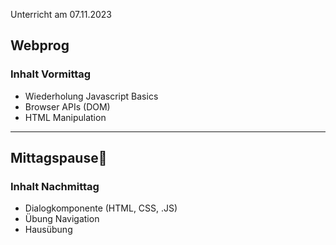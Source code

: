 Unterricht am 07.11.2023
## Webprog

### Inhalt Vormittag
- Wiederholung Javascript Basics
- Browser APIs (DOM)
- HTML Manipulation


---
Mittagspause🥳
---
### Inhalt Nachmittag
- Dialogkomponente (HTML, CSS, .JS)
- Übung Navigation
- Hausübung
